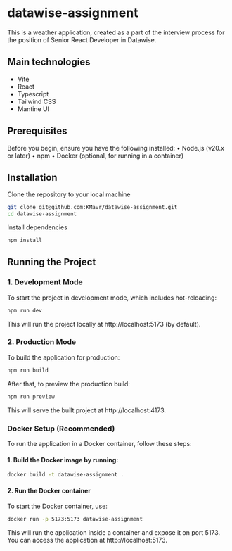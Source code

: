 # datawise-assignment

This is a weather application, created as a part of the interview process for the position of Senior React Developer in Datawise.

## Main technologies

- Vite
- React
- Typescript
- Tailwind CSS
- Mantine UI

## Prerequisites

Before you begin, ensure you have the following installed:
• Node.js (v20.x or later)
• npm
• Docker (optional, for running in a container)

## Installation

Clone the repository to your local machine

```bash
git clone git@github.com:KMavr/datawise-assignment.git
cd datawise-assignment
```

Install dependencies

```bash
npm install
```

## Running the Project

### 1. Development Mode

To start the project in development mode, which includes hot-reloading:

```bash
npm run dev
```

This will run the project locally at http://localhost:5173 (by default).

### 2. Production Mode

To build the application for production:

```bash
npm run build
```

After that, to preview the production build:

```bash
npm run preview
```

This will serve the built project at http://localhost:4173.

### Docker Setup (Recommended)

To run the application in a Docker container, follow these steps:

#### 1. Build the Docker image by running:

```bash
docker build -t datawise-assignment .
```

#### 2. Run the Docker container

To start the Docker container, use:

```bash
docker run -p 5173:5173 datawise-assignment
```

This will run the application inside a container and expose it on port 5173. You can access the application at http://localhost:5173.
